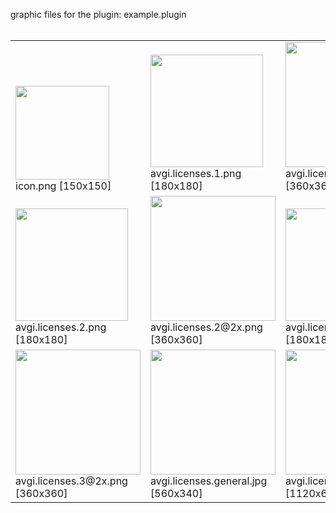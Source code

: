 graphic files for the plugin: example.plugin<br>
<br>
<table>
	<tr valign="bottom">
		<td><a href="https://github.com/zuckungtest/plugintemplate/blob/main/myplugins/example.plugin/icon.png"><img src="https://raw.githubusercontent.com/zuckungtest/plugintemplate/refs/heads/main/myplugins/example.plugin/icon.png" width="150" height="150"></a><br>
		icon.png [150x150]</td>
		<td><a href="https://github.com/zuckungtest/plugintemplate/blob/main/myplugins/example.plugin/images/outfit/avgi.licenses.1.png"><img src="https://raw.githubusercontent.com/zuckungtest/plugintemplate/refs/heads/main/myplugins/example.plugin/images/outfit/avgi.licenses.1.png" width="180" height="180"></a><br>
		avgi.licenses.1.png [180x180]</td>
		<td><a href="https://github.com/zuckungtest/plugintemplate/blob/main/myplugins/example.plugin/images/outfit/avgi.licenses.1@2x.png"><img src="https://raw.githubusercontent.com/zuckungtest/plugintemplate/refs/heads/main/myplugins/example.plugin/images/outfit/avgi.licenses.1@2x.png" height="200"></a><br>
		avgi.licenses.1@2x.png [360x360]</td>
	</tr>
	<tr valign="bottom">
		<td><a href="https://github.com/zuckungtest/plugintemplate/blob/main/myplugins/example.plugin/images/outfit/avgi.licenses.2.png"><img src="https://raw.githubusercontent.com/zuckungtest/plugintemplate/refs/heads/main/myplugins/example.plugin/images/outfit/avgi.licenses.2.png" width="180" height="180"></a><br>
		avgi.licenses.2.png [180x180]</td>
		<td><a href="https://github.com/zuckungtest/plugintemplate/blob/main/myplugins/example.plugin/images/outfit/avgi.licenses.2@2x.png"><img src="https://raw.githubusercontent.com/zuckungtest/plugintemplate/refs/heads/main/myplugins/example.plugin/images/outfit/avgi.licenses.2@2x.png" height="200"></a><br>
		avgi.licenses.2@2x.png [360x360]</td>
		<td><a href="https://github.com/zuckungtest/plugintemplate/blob/main/myplugins/example.plugin/images/outfit/avgi.licenses.3.png"><img src="https://raw.githubusercontent.com/zuckungtest/plugintemplate/refs/heads/main/myplugins/example.plugin/images/outfit/avgi.licenses.3.png" width="180" height="180"></a><br>
		avgi.licenses.3.png [180x180]</td>
	</tr>
	<tr valign="bottom">
		<td><a href="https://github.com/zuckungtest/plugintemplate/blob/main/myplugins/example.plugin/images/outfit/avgi.licenses.3@2x.png"><img src="https://raw.githubusercontent.com/zuckungtest/plugintemplate/refs/heads/main/myplugins/example.plugin/images/outfit/avgi.licenses.3@2x.png" height="200"></a><br>
		avgi.licenses.3@2x.png [360x360]</td>
		<td><a href="https://github.com/zuckungtest/plugintemplate/blob/main/myplugins/example.plugin/images/scene/avgi.licenses.general.jpg"><img src="https://raw.githubusercontent.com/zuckungtest/plugintemplate/refs/heads/main/myplugins/example.plugin/images/scene/avgi.licenses.general.jpg" width="200"></a><br>
		avgi.licenses.general.jpg [560x340]</td>
		<td><a href="https://github.com/zuckungtest/plugintemplate/blob/main/myplugins/example.plugin/images/scene/avgi.licenses.general@2x.jpg"><img src="https://raw.githubusercontent.com/zuckungtest/plugintemplate/refs/heads/main/myplugins/example.plugin/images/scene/avgi.licenses.general@2x.jpg" width="200"></a><br>
		avgi.licenses.general@2x.jpg [1120x680]</td>
	</tr>
</table>
